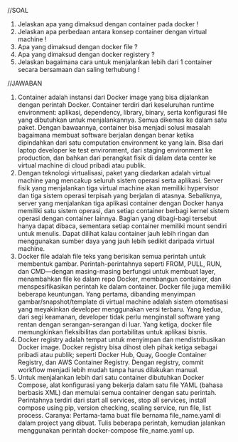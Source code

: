//SOAL
1.	Jelaskan apa yang dimaksud dengan container pada docker !
2.	Jelaskan apa perbedaan antara konsep container dengan virtual machine !
3.	Apa yang dimaksud dengan docker file ?
4.	Apa yang dimaksud dengan docker registery ?
5.	Jelaskan bagaimana cara untuk menjalankan lebih dari 1 container secara bersamaan dan saling terhubung !

//JAWABAN
1.	Container adalah instansi dari Docker image yang bisa dijalankan dengan perintah Docker. Container terdiri dari keseluruhan runtime environment: aplikasi, dependency, library, binary, serta konfigurasi file yang dibutuhkan untuk menjalankannya. Semua dikemas ke dalam satu paket. Dengan bawaannya, container bisa menjadi solusi masalah bagaimana membuat software berjalan dengan benar ketika dipindahkan dari satu computation environment ke yang lain. Bisa dari laptop developer ke test environment, dari staging environment ke production, dan bahkan dari perangkat fisik di dalam data center ke virtual machine di cloud pribadi atau publik. 
2.	Dengan teknologi virtualisasi, paket yang diedarkan adalah virtual machine yang mencakup seluruh sistem operasi serta aplikasi. Server fisik yang menjalankan tiga virtual machine akan memiliki hypervisor dan tiga sistem operasi terpisah yang berjalan di atasnya. Sebaliknya, server yang menjalankan tiga aplikasi container dengan Docker hanya memiliki satu sistem operasi, dan setiap container berbagi kernel sistem operasi dengan container lainnya. Bagian yang dibagi-bagi tersebut hanya dapat dibaca, sementara setiap container memiliki mount sendiri untuk menulis. Dapat dilihat kalau container jauh lebih ringan dan menggunakan sumber daya yang jauh lebih sedikit daripada virtual machine.
3.	Docker file adalah file teks yang berisikan semua perintah untuk membentuk gambar. Perintah-perintahnya seperti FROM, PULL, RUN, dan CMD—dengan masing-masing berfungsi untuk membuat layer, menambahkan file ke dalam repo Docker, membangun container, dan menspesifikasikan perintah ke dalam container. Docker file juga memiliki beberapa keuntungan. Yang pertama, dibanding menyimpan gambar/snapshot/template di virtual machine adalah sistem otomatisasi yang meyakinkan developer menggunakan versi terbaru. Yang kedua, dari segi keamanan, developer tidak perlu menginstall software yang rentan dengan serangan-serangan di luar. Yang ketiga, docker file memungkinkan fleksibilitas dan portabilitas untuk aplikasi bisnis.
4.	Docker registry adalah tempat untuk menyimpan dan mendistribusikan Docker image. Docker registry bisa dihost oleh pihak ketiga sebagai pribadi atau publik; seperti Docker Hub, Quay, Google Container Registry, dan AWS Container Registry. Dengan registry, commit workflow menjadi lebih mudah tanpa harus dilakukan manual.
5.	Untuk menjalankan lebih dari satu container dibutuhkan Docker Compose, alat konfigurasi yang bekerja dalam satu file YAML (bahasa berbasis XML) dan memulai semua container dengan satu perintah. Perintahnya terdiri dari start all services, stop all services, install compose using pip, version checking, scaling service, run file, list process.
Caranya:
Pertama-tama buat file bernama file_name.yaml di dalam project yang dibuat. Tulis beberapa perintah, kemudian jalankan menggunakan perintah docker-compose file_name.yaml up.
